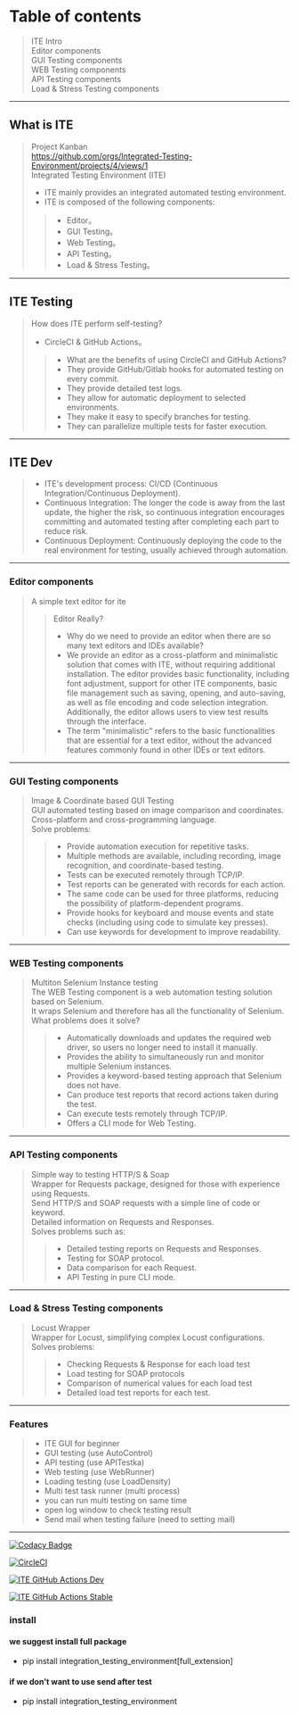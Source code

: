 # Table of contents 
> ITE Intro \
> Editor components \
> GUI Testing components \
> WEB Testing components \
> API Testing components \
> Load & Stress Testing components
---
## What is ITE
> Project Kanban \
> https://github.com/orgs/Integrated-Testing-Environment/projects/4/views/1 \
> Integrated Testing Environment (ITE) 
> * ITE mainly provides an integrated automated testing environment. 
> * ITE is composed of the following components: 
>> * Editor。
>> * GUI Testing。
>> * Web Testing。
>> * API Testing。
>> * Load & Stress Testing。
---
## ITE Testing

> How does ITE perform self-testing?
> * CircleCI & GitHub Actions。
>> * What are the benefits of using CircleCI and GitHub Actions?
>> * They provide GitHub/Gitlab hooks for automated testing on every commit.
>> * They provide detailed test logs.
>> * They allow for automatic deployment to selected environments.
>> * They make it easy to specify branches for testing.
>> * They can parallelize multiple tests for faster execution.
---
## ITE Dev
> * ITE's development process: CI/CD (Continuous Integration/Continuous Deployment).
> * Continuous Integration: The longer the code is away from the last update, the higher the risk, so continuous integration encourages committing and automated testing after completing each part to reduce risk.
> * Continuous Deployment: Continuously deploying the code to the real environment for testing, usually achieved through automation.
---
### Editor components
> A simple text editor for ite 
>> Editor Really?
>> * Why do we need to provide an editor when there are so many text editors and IDEs available?
>> * We provide an editor as a cross-platform and minimalistic solution that comes with ITE, without requiring additional installation. The editor provides basic functionality, including font adjustment, support for other ITE components, basic file management such as saving, opening, and auto-saving, as well as file encoding and code selection integration. Additionally, the editor allows users to view test results through the interface.
>> * The term "minimalistic" refers to the basic functionalities that are essential for a text editor, without the advanced features commonly found in other IDEs or text editors.
---
### GUI Testing components
> Image & Coordinate based GUI Testing \
> GUI automated testing based on image comparison and coordinates. \
> Cross-platform and cross-programming language.\
> Solve problems:
>> * Provide automation execution for repetitive tasks.
>> * Multiple methods are available, including recording, image recognition, and coordinate-based testing.
>> * Tests can be executed remotely through TCP/IP.
>> * Test reports can be generated with records for each action.
>> * The same code can be used for three platforms, reducing the possibility of platform-dependent programs.
>> * Provide hooks for keyboard and mouse events and state checks (including using code to simulate key presses).
>> * Can use keywords for development to improve readability.
---
### WEB Testing components
> Multiton Selenium Instance testing \
> The WEB Testing component is a web automation testing solution based on Selenium. \
> It wraps Selenium and therefore has all the functionality of Selenium. \
> What problems does it solve? 
>> * Automatically downloads and updates the required web driver, so users no longer need to install it manually.
>> * Provides the ability to simultaneously run and monitor multiple Selenium instances.
>> * Provides a keyword-based testing approach that Selenium does not have.
>> * Can produce test reports that record actions taken during the test.
>> * Can execute tests remotely through TCP/IP.
>> * Offers a CLI mode for Web Testing.
---
### API Testing components
> Simple way to testing HTTP/S & Soap \
> Wrapper for Requests package, designed for those with experience using Requests. \
> Send HTTP/S and SOAP requests with a simple line of code or keyword. \
> Detailed information on Requests and Responses. \
> Solves problems such as:
>> * Detailed testing reports on Requests and Responses.
>> * Testing for SOAP protocol.
>> * Data comparison for each Request.
>> * API Testing in pure CLI mode.
---
### Load & Stress Testing components
> Locust Wrapper \
> Wrapper for Locust, simplifying complex Locust configurations. \
> Solves problems:
>> * Checking Requests & Response for each load test
>> * Load testing for SOAP protocols
>> * Comparison of numerical values for each load test
>> * Detailed load test reports for each test.
---

### Features

> * ITE GUI for beginner
> * GUI testing (use AutoControl)
> * API testing (use APITestka)
> * Web testing (use WebRunner)
> * Loading testing (use LoadDensity)
> * Multi test task runner (multi process)
> * you can run multi testing on same time
> * open log window to check testing result
> * Send mail when testing failure (need to setting mail)

---

[![Codacy Badge](https://app.codacy.com/project/badge/Grade/b7d32ed8600b4bd2a2f3e960f46f2ad0)](https://www.codacy.com/gh/JE-Chen/Integration-testing-environment/dashboard?utm_source=github.com&amp;utm_medium=referral&amp;utm_content=JE-Chen/Integration-testing-environment&amp;utm_campaign=Badge_Grade)

[![CircleCI](https://dl.circleci.com/status-badge/img/gh/JE-Chen/Integration-testing-environment/tree/main.svg?style=svg)](https://dl.circleci.com/status-badge/redirect/gh/JE-Chen/Integration-testing-environment/tree/main)

[![ITE GitHub Actions Dev](https://github.com/JE-Chen/Integration-testing-environment/actions/workflows/ITE-github-actions_dev.yml/badge.svg)](https://github.com/JE-Chen/Integration-testing-environment/actions/workflows/ITE-github-actions_dev.yml)

[![ITE GitHub Actions Stable](https://github.com/JE-Chen/Integration-testing-environment/actions/workflows/ITE-github-actions_stable.yml/badge.svg)](https://github.com/JE-Chen/Integration-testing-environment/actions/workflows/ITE-github-actions_stable.yml)

### install
#### we suggest install full package
* pip install integration_testing_environment[full_extension]
#### if we don't want to use send after test
* pip install integration_testing_environment
